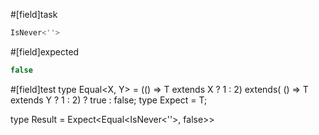#[field]task
```ts
IsNever<''>
```
#[field]expected
```ts
false
```

#[field]test
type Equal<X, Y> = (<T>() => T extends X ? 1 : 2) extends(
    <T>() => T extends Y ? 1 : 2) ? true : false;
type Expect<T extends true> = T;

type Result = Expect<Equal<IsNever<''>, false>>